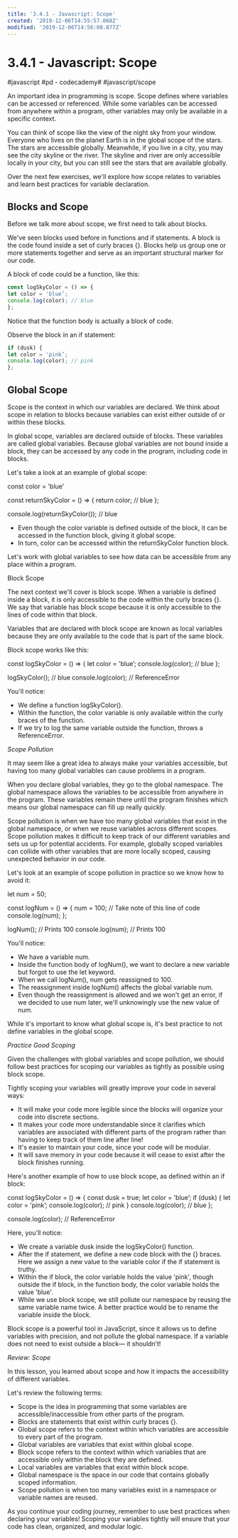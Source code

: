 ```yaml
---
title: '3.4.1 - Javascript: Scope'
created: '2019-12-06T14:55:57.068Z'
modified: '2019-12-06T14:56:00.877Z'
---
```


# 3.4.1 - Javascript: Scope
#javascript #pd - codecademy# #javascript/scope

An important idea in programming is scope. Scope defines where variables can be accessed or referenced. While some variables can be accessed from anywhere within a program, other variables may only be available in a specific context.

You can think of scope like the view of the night sky from your window. Everyone who lives on the planet Earth is in the global scope of the stars. The stars are accessible globally. Meanwhile, if you live in a city, you may see the city skyline or the river. The skyline and river are only accessible locally in your city, but you can still see the stars that are available globally.

Over the next few exercises, we'll explore how scope relates to variables and learn best practices for variable declaration.

## Blocks and Scope

Before we talk more about scope, we first need to talk about blocks.

We've seen blocks used before in functions and if statements. A block is the code found inside a set of curly braces {}. Blocks help us group one or more statements together and serve as an important structural marker for our code.

A block of code could be a function, like this:

```javascript
const logSkyColor = () => {
let color = 'blue’;
console.log(color); // blue
};
```

Notice that the function body is actually a block of code.

Observe the block in an if statement:

```javascript
if (dusk) {
let color = 'pink’;
console.log(color); // pink
};
```


## Global Scope

Scope is the context in which our variables are declared. We think about scope in relation to blocks because variables can exist either outside of or within these blocks.

In global scope, variables are declared outside of blocks. These variables are called global variables. Because global variables are not bound inside a block, they can be accessed by any code in the program, including code in blocks.

Let's take a look at an example of global scope:

const color = 'blue’

const returnSkyColor = () => {
return color; // blue
};

console.log(returnSkyColor()); // blue

* Even though the color variable is defined outside of the block, it can be accessed in the function block, giving it global scope.
* In turn, color can be accessed within the returnSkyColor function block.

Let's work with global variables to see how data can be accessible from any place within a program.

Block Scope

The next context we'll cover is block scope. When a variable is defined inside a block, it is only accessible to the code within the curly braces {}. We say that variable has block scope because it is only accessible to the lines of code within that block.

Variables that are declared with block scope are known as local variables because they are only available to the code that is part of the same block.

Block scope works like this:

const logSkyColor = () => {
let color = 'blue’;
console.log(color); // blue
};

logSkyColor(); // blue
console.log(color); // ReferenceError

You'll notice:

* We define a function logSkyColor().
* Within the function, the color variable is only available within the curly braces of the function.
* If we try to log the same variable outside the function, throws a ReferenceError.

*Scope Pollution*

It may seem like a great idea to always make your variables accessible, but having too many global variables can cause problems in a program.

When you declare global variables, they go to the global namespace. The global namespace allows the variables to be accessible from anywhere in the program. These variables remain there until the program finishes which means our global namespace can fill up really quickly.

Scope pollution is when we have too many global variables that exist in the global namespace, or when we reuse variables across different scopes. Scope pollution makes it difficult to keep track of our different variables and sets us up for potential accidents. For example, globally scoped variables can collide with other variables that are more locally scoped, causing unexpected behavior in our code.

Let's look at an example of scope pollution in practice so we know how to avoid it:

let num = 50;

const logNum = () => {
num = 100; // Take note of this line of code
console.log(num);
};

logNum(); // Prints 100
console.log(num); // Prints 100

You'll notice:

* We have a variable num.
* Inside the function body of logNum(), we want to declare a new variable but forgot to use the let keyword.
* When we call logNum(), num gets reassigned to 100.
* The reassignment inside logNum() affects the global variable num.
* Even though the reassignment is allowed and we won't get an error, if we decided to use num later, we'll unknowingly use the new value of num.

While it's important to know what global scope is, it's best practice to not define variables in the global scope.

*Practice Good Scoping*

Given the challenges with global variables and scope pollution, we should follow best practices for scoping our variables as tightly as possible using block scope.

Tightly scoping your variables will greatly improve your code in several ways:

* It will make your code more legible since the blocks will organize your code into discrete sections.
* It makes your code more understandable since it clarifies which variables are associated with different parts of the program rather than having to keep track of them line after line!
* It's easier to maintain your code, since your code will be modular.
* It will save memory in your code because it will cease to exist after the block finishes running.

Here's another example of how to use block scope, as defined within an if block:

const logSkyColor = () => {
const dusk = true;
let color = 'blue’;
if (dusk) {
let color = 'pink’;
console.log(color); // pink
}
console.log(color); // blue
};

console.log(color); // ReferenceError

Here, you'll notice:

* We create a variable dusk inside the logSkyColor() function.
* After the if statement, we define a new code block with the {} braces. Here we assign a new value to the variable color if the if statement is truthy.
* Within the if block, the color variable holds the value 'pink', though outside the if block, in the function body, the color variable holds the value 'blue'.
* While we use block scope, we still pollute our namespace by reusing the same variable name twice. A better practice would be to rename the variable inside the block.

Block scope is a powerful tool in JavaScript, since it allows us to define variables with precision, and not pollute the global namespace. If a variable does not need to exist outside a block— it shouldn’t!

*Review: Scope*

In this lesson, you learned about scope and how it impacts the accessibility of different variables.

Let's review the following terms:

* Scope is the idea in programming that some variables are accessible/inaccessible from other parts of the program.
* Blocks are statements that exist within curly braces {}.
* Global scope refers to the context within which variables are accessible to every part of the program.
* Global variables are variables that exist within global scope.
* Block scope refers to the context within which variables that are accessible only within the block they are defined.
* Local variables are variables that exist within block scope.
* Global namespace is the space in our code that contains globally scoped information.
* Scope pollution is when too many variables exist in a namespace or variable names are reused.

As you continue your coding journey, remember to use best practices when declaring your variables! Scoping your variables tightly will ensure that your code has clean, organized, and modular logic.
